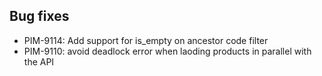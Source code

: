 ## Bug fixes

- PIM-9114: Add support for is_empty on ancestor code filter
- PIM-9110: avoid deadlock error when laoding products in parallel with the API
